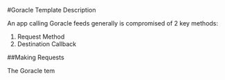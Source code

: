 #Goracle Template Description

An app calling Goracle feeds generally is compromised of 2 key methods:

1. Request Method
2. Destination Callback

##Making Requests

The Goracle tem
